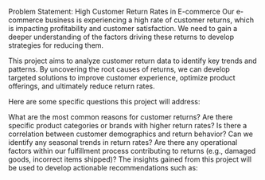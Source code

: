Problem Statement: High Customer Return Rates in E-commerce
Our e-commerce business is experiencing a high rate of customer returns, which is impacting profitability and customer satisfaction.
 We need to gain a deeper understanding of the factors driving these returns to develop strategies for reducing them.

This project aims to analyze customer return data to identify key trends and patterns. By uncovering the root causes of returns, 
we can develop targeted solutions to improve customer experience, optimize product offerings, and ultimately reduce return rates.

Here are some specific questions this project will address:

What are the most common reasons for customer returns?
Are there specific product categories or brands with higher return rates?
Is there a correlation between customer demographics and return behavior?
Can we identify any seasonal trends in return rates?
Are there any operational factors within our fulfillment process contributing to returns (e.g., damaged goods, incorrect items shipped)?
The insights gained from this project will be used to develop actionable recommendations such as:
